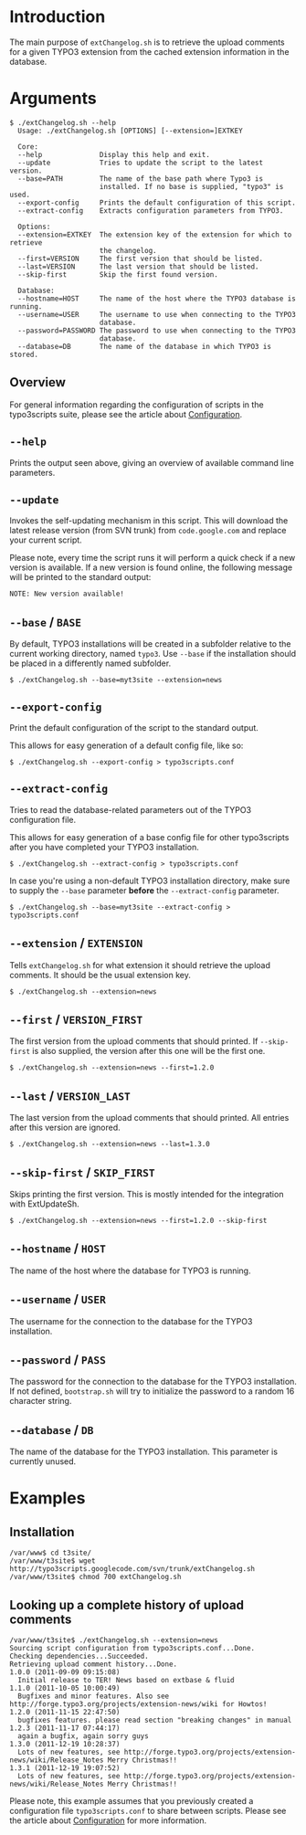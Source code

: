 # Introduction #

The main purpose of `extChangelog.sh` is to retrieve the upload comments for a given TYPO3 extension from the cached extension information in the database.

# Arguments #
```
$ ./extChangelog.sh --help
  Usage: ./extChangelog.sh [OPTIONS] [--extension=]EXTKEY

  Core:
  --help              Display this help and exit.
  --update            Tries to update the script to the latest version.
  --base=PATH         The name of the base path where Typo3 is
                      installed. If no base is supplied, "typo3" is used.
  --export-config     Prints the default configuration of this script.
  --extract-config    Extracts configuration parameters from TYPO3.

  Options:
  --extension=EXTKEY  The extension key of the extension for which to retrieve
                      the changelog.
  --first=VERSION     The first version that should be listed.
  --last=VERSION      The last version that should be listed.
  --skip-first        Skip the first found version.

  Database:
  --hostname=HOST     The name of the host where the TYPO3 database is running.
  --username=USER     The username to use when connecting to the TYPO3
                      database.
  --password=PASSWORD The password to use when connecting to the TYPO3
                      database.
  --database=DB       The name of the database in which TYPO3 is stored.

```

## Overview ##

For general information regarding the configuration of scripts in the typo3scripts suite, please see the article about [Configuration](Configuration.md).

## `--help` ##
Prints the output seen above, giving an overview of available command line parameters.

## `--update` ##
Invokes the self-updating mechanism in this script. This will download the latest release version (from SVN trunk) from `code.google.com` and replace your current script.

Please note, every time the script runs it will perform a quick check if a new version is available. If a new version is found online, the following message will be printed to the standard output:
```
NOTE: New version available!
```

## `--base` / `BASE` ##
By default, TYPO3 installations will be created in a subfolder relative to the current working directory, named `typo3`. Use `--base` if the installation should be placed in a differently named subfolder.
```
$ ./extChangelog.sh --base=myt3site --extension=news
```

## `--export-config` ##
Print the default configuration of the script to the standard output.

This allows for easy generation of a default config file, like so:
```
$ ./extChangelog.sh --export-config > typo3scripts.conf
```

## `--extract-config` ##
Tries to read the database-related parameters out of the TYPO3 configuration file.

This allows for easy generation of a base config file for other typo3scripts after you have completed your TYPO3 installation.
```
$ ./extChangelog.sh --extract-config > typo3scripts.conf
```

In case you're using a non-default TYPO3 installation directory, make sure to supply the `--base` parameter **before** the `--extract-config` parameter.
```
$ ./extChangelog.sh --base=myt3site --extract-config > typo3scripts.conf
```

## `--extension` / `EXTENSION` ##
Tells `extChangelog.sh` for what extension it should retrieve the upload comments. It should be the usual extension key.
```
$ ./extChangelog.sh --extension=news
```

## `--first` / `VERSION_FIRST` ##
The first version from the upload comments that should printed. If `--skip-first` is also supplied, the version after this one will be the first one.
```
$ ./extChangelog.sh --extension=news --first=1.2.0
```

## `--last` / `VERSION_LAST` ##
The last version from the upload comments that should printed. All entries after this version are ignored.
```
$ ./extChangelog.sh --extension=news --last=1.3.0
```

## `--skip-first` / `SKIP_FIRST` ##
Skips printing the first version. This is mostly intended for the integration with ExtUpdateSh.
```
$ ./extChangelog.sh --extension=news --first=1.2.0 --skip-first
```

## `--hostname` / `HOST` ##
The name of the host where the database for TYPO3 is running.

## `--username` / `USER` ##
The username for the connection to the database for the TYPO3 installation.

## `--password` / `PASS` ##
The password for the connection to the database for the TYPO3 installation. If not defined, `bootstrap.sh` will try to initialize the password to a random 16 character string.

## `--database` / `DB` ##
The name of the database for the TYPO3 installation. This parameter is currently unused.

# Examples #

## Installation ##
```
/var/www$ cd t3site/
/var/www/t3site$ wget http://typo3scripts.googlecode.com/svn/trunk/extChangelog.sh
/var/www/t3site$ chmod 700 extChangelog.sh
```

## Looking up a complete history of upload comments ##
```
/var/www/t3site$ ./extChangelog.sh --extension=news
Sourcing script configuration from typo3scripts.conf...Done.
Checking dependencies...Succeeded.
Retrieving upload comment history...Done.
1.0.0 (2011-09-09 09:15:08)
  Initial release to TER! News based on extbase & fluid
1.1.0 (2011-10-05 10:00:49)
  Bugfixes and minor features. Also see http://forge.typo3.org/projects/extension-news/wiki for Howtos!
1.2.0 (2011-11-15 22:47:50)
  bugfixes features. please read section "breaking changes" in manual
1.2.3 (2011-11-17 07:44:17)
  again a bugfix, again sorry guys
1.3.0 (2011-12-19 10:28:37)
  Lots of new features, see http://forge.typo3.org/projects/extension-news/wiki/Release_Notes Merry Christmas!!
1.3.1 (2011-12-19 19:07:52)
  Lots of new features, see http://forge.typo3.org/projects/extension-news/wiki/Release_Notes Merry Christmas!!

```
Please note, this example assumes that you previously created a configuration file `typo3scripts.conf` to share between scripts. Please see the article about [Configuration](Configuration.md) for more information.